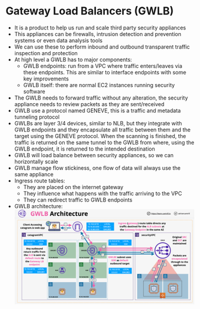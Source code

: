 # Gateway Load Balancers (GWLB)

- It is a product to help us run and scale third party security appliances
- This appliances can be firewalls, intrusion detection and prevention systems or even data analysis tools
- We can use these to perform inbound and outbound transparent traffic inspection and protection
- At high level a GWLB has to major components:
    - GWLB endpoints: run from a VPC where traffic enters/leaves via these endpoints. This are similar to interface endpoints with some key improvements
    - GWLB itself: there are normal EC2 instances running security software
- The GWLB needs to forward traffic without any alteration, the security appliance needs to review packets as they are sent/received
- GWLB use a protocol named GENEVE, this is a traffic and metadata tunneling protocol
- GWLBs are layer 3/4 devices, similar to NLB, but they integrate with GWLB endpoints and they encapsulate all traffic between them and the target using the GENEVE protocol. When the scanning is finished, the traffic is returned on the same tunnel to the GWLB from where, using the GWLB endpoint, it is returned to the intended destination
- GWLB will load balance between security appliances, so we can horizontally scale
- GWLB manage flow stickiness, one flow of data will always use the same appliance
- Ingress route tables:
    - They are placed on the internet gateway
    - They influence what happens with the traffic arriving to the VPC
    - They can redirect traffic to GWLB endpoints
- GWLB architecture:
    ![GWLB Architecture](images/GWLB3.png)